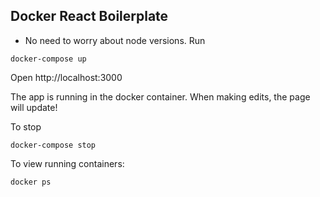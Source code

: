 ## Docker React Boilerplate

- No need to worry about node versions.
  Run

```
docker-compose up
```

Open http://localhost:3000

The app is running in the docker container. When making edits, the page will update!

To stop

```
docker-compose stop
```

To view running containers:

```
docker ps
```
